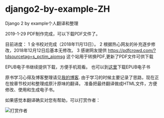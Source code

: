 # django2-by-example-ZH
Django 2 by example个人翻译和整理

2019-1-29
PDF制作完成，可以下载PDF文件了。


目前进度：
1 全书校对完成（2018年11月13日）。
2 根据热心网友的补充逐步修改，2018年12月12日后基本无修改。
3 感谢网友提供 https://pdfcrowd.com/?tdsourcetag=s_pctim_aiomsg 这个站用于转换PDF,更新了PDF文件可供下载




EPUB电子书继续提供下载，方便手机观看。
也可以到[这里](http://conyli.cc/django2-by-example-zh.epub)下载EPUB电子书

原书学习心得及博客整理请见[我的博客](http://www.conyli.cc/django-2-by-example).
由于学习的时候主要记录了思路，现在正在按章节校对和整理成原汁原味的翻译。
准备把最终翻译做成HTML文件，方便修改、使用和生成电子书。

如果感觉本翻译确实对您有帮助，可以打赏作者：

![打赏作者](http://img.conyli.cc/zfb.jpg)

